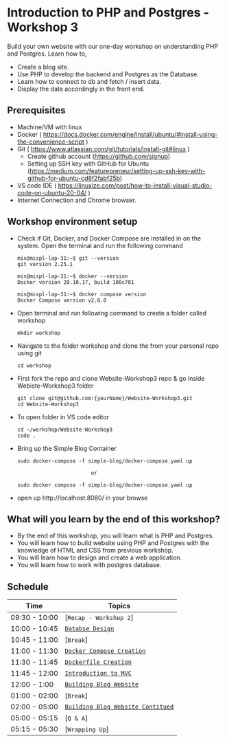 # Introduction to PHP and Postgres - Workshop 3

Build your own website with our one-day workshop on understanding PHP and Postgres. Learn how to,
   - Create a blog site. 
   - Use PHP to develop the backend and Postgres as the Database. 
   - Learn how to connect to db and fetch / insert data.
   - Display the data accordingly in the front end.

## Prerequisites
 - Machine/VM with linux
 - Docker  ( https://docs.docker.com/engine/install/ubuntu/#install-using-the-convenience-script )
 - Git     ( https://www.atlassian.com/git/tutorials/install-git#linux )
   - Create github account (https://github.com/signup)
   - Setting up SSH key with GitHub for Ubuntu
 (https://medium.com/featurepreneur/setting-up-ssh-key-with-github-for-ubuntu-cd8f2fabf25b)
 - VS code IDE ( https://linuxize.com/post/how-to-install-visual-studio-code-on-ubuntu-20-04/ )
 - Internet Connection and Chrome browser.

## Workshop environment setup 
 - Check if Git, Docker, and Docker Compose are installed in on the system. Open the terminal and run the following command
   ```
   mis@mispl-lap-31:~$ git --version
   git version 2.25.1

   mis@mispl-lap-31:~$ docker --version
   Docker version 20.10.17, build 100c701

   mis@mispl-lap-31:~$ docker compose version
   Docker Compose version v2.6.0

   ```
 - Open terminal and run following command to create a folder called workshop
    ```
    mkdir workshop
    ```
 - Navigate to the folder workshop and clone the from your personal repo using git
    ```
    cd workshop
    ```
 - First fork the repo and clone Website-Workshop3 repo & go inside Webiste-Workshop3 folder
    ``` 
    git clone git@github.com:{yourName}/Website-Workshop3.git
    cd Website-Workshop3
    ```
 - To open folder in VS code editor
    ```
    cd ~/workshop/Website-Workshop3
    code .
    ```
 - Bring up the Simple Blog Container
   ```
   sudo docker-compose -f simple-blog/docker-compose.yaml up

                           or
   
   sudo docker compose -f simple-blog/docker-compose.yaml up

   ```

 - open up http://localhost:8080/ in your browse

## What will you learn by the end of this workshop?
- By the end of this workshop, you will learn what is PHP and Postgres.
- You will learn how to build website using PHP and Postgres with the knowledge of HTML and CSS from previous workshop.
- You will learn how to design and create a web application.
- You will learn how to work with postgres database.

## Schedule

| Time          | Topics
|---------------|-------
| 09:30 - 10:00 |  [`Recap - Workshop 2`]
| 10:00 - 10:45 |  [`Databse Design`](./readme_workshop3/database_design.md)
| 10:45 - 11:00 |  [`Break`]
| 11:00 - 11:30 |  [`Docker Compose Creation`](./readme_workshop3/docker_compose.md)
| 11:30 - 11:45 |  [`Dockerfile Creation`](./readme_workshop3/readme_dockerfile.md)
| 11:45 - 12:00 |  [`Introduction to MVC`](./readme_workshop3/mvc_structure.md)
| 12:00 - 1:00  |  [`Building Blog Website`](./readme_workshop3/index_code.md)
| 01:00 - 02:00 |  [`Break`]
| 02:00 - 05:00 |  [`Building Blog Website Contitued`](./readme_workshop3/index_code.md)
| 05:00 - 05:15 |  [`Q & A`]
| 05:15 - 05:30 |  [`Wrapping Up`]
